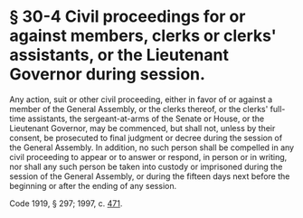 # § 30-4 Civil proceedings for or against members, clerks or clerks' assistants, or the Lieutenant Governor during session.

<p>Any action, suit or other civil proceeding, either in favor of or against a member of the General Assembly, or the clerks thereof, or the clerks' full-time assistants, the sergeant-at-arms of the Senate or House, or the Lieutenant Governor, may be commenced, but shall not, unless by their consent, be prosecuted to final judgment or decree during the session of the General Assembly. In addition, no such person shall be compelled in any civil proceeding to appear or to answer or respond, in person or in writing, nor shall any such person be taken into custody or imprisoned during the session of the General Assembly, or during the fifteen days next before the beginning or after the ending of any session.</p><p>Code 1919, § 297; 1997, c. <a href='http://lis.virginia.gov/cgi-bin/legp604.exe?971+ful+CHAP0471'>471</a>.</p>